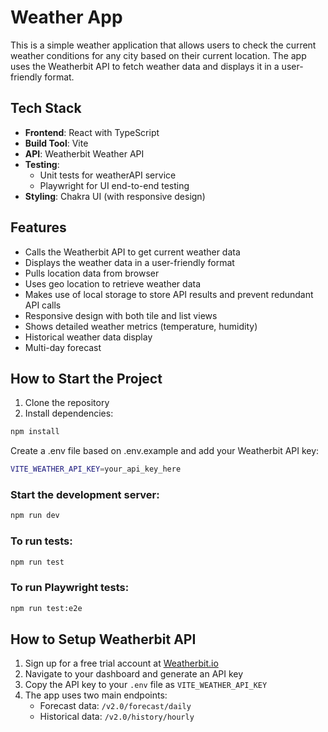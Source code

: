 # Weather App

This is a simple weather application that allows users to check the current weather conditions for any city based on their current location. The app uses the Weatherbit API to fetch weather data and displays it in a user-friendly format.

## Tech Stack

- **Frontend**: React with TypeScript
- **Build Tool**: Vite
- **API**: Weatherbit Weather API
- **Testing**:
    - Unit tests for weatherAPI service
    - Playwright for UI end-to-end testing
- **Styling**: Chakra UI (with responsive design)

## Features

- Calls the Weatherbit API to get current weather data
- Displays the weather data in a user-friendly format
- Pulls location data from browser
- Uses geo location to retrieve weather data
- Makes use of local storage to store API results and prevent redundant API calls
- Responsive design with both tile and list views
- Shows detailed weather metrics (temperature, humidity)
- Historical weather data display
- Multi-day forecast

## How to Start the Project

1. Clone the repository
2. Install dependencies:
```bash
npm install
```
Create a .env file based on .env.example and add your Weatherbit API key:
```bash
VITE_WEATHER_API_KEY=your_api_key_here
```

### Start the development server:
```bash
npm run dev
```

### To run tests:
```bash
npm run test
```

### To run Playwright tests:
```bash
npm run test:e2e
```
## How to Setup Weatherbit API

1. Sign up for a free trial account at [Weatherbit.io](https://www.weatherbit.io/)
2. Navigate to your dashboard and generate an API key
3. Copy the API key to your `.env` file as `VITE_WEATHER_API_KEY`
4. The app uses two main endpoints:
    - Forecast data: `/v2.0/forecast/daily`
    - Historical data: `/v2.0/history/hourly`



